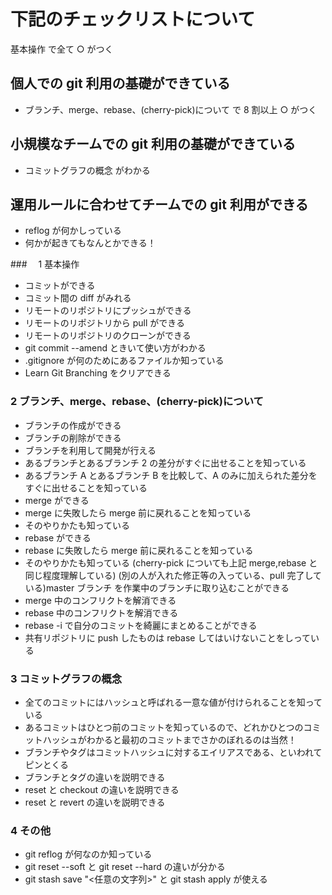 # 下記のチェックリストについて

基本操作 で全て ○ がつく

## 個人での git 利用の基礎ができている

- ブランチ、merge、rebase、(cherry-pick)について で 8 割以上 ○ がつく

## 小規模なチームでの git 利用の基礎ができている

- コミットグラフの概念 がわかる

## 運用ルールに合わせてチームでの git 利用ができる

- reflog が何かしっている
- 何かが起きてもなんとかできる！

###　 1 基本操作

- コミットができる
- コミット間の diff がみれる
- リモートのリポジトリにプッシュができる
- リモートのリポジトリから pull ができる
- リモートのリポジトリのクローンができる
- git commit --amend ときいて使い方がわかる
- .gitignore が何のためにあるファイルか知っている
- Learn Git Branching をクリアできる

### 2 ブランチ、merge、rebase、(cherry-pick)について

- ブランチの作成ができる
- ブランチの削除ができる
- ブランチを利用して開発が行える
- あるブランチとあるブランチ 2 の差分がすぐに出せることを知っている
- あるブランチ A とあるブランチ B を比較して、A のみに加えられた差分をすぐに出せることを知っている
- merge ができる
- merge に失敗したら merge 前に戻れることを知っている
- そのやりかたも知っている
- rebase ができる
- rebase に失敗したら merge 前に戻れることを知っている
- そのやりかたも知っている
  (cherry-pick についても上記 merge,rebase と同じ程度理解している)
  (別の人が入れた修正等の入っている、pull 完了している)master ブランチ を作業中のブランチに取り込むことができる
- merge 中のコンフリクトを解消できる
- rebase 中のコンフリクトを解消できる
- rebase -i で自分のコミットを綺麗にまとめることができる
- 共有リポジトリに push したものは rebase してはいけないことをしっている

### 3 コミットグラフの概念

- 全てのコミットにはハッシュと呼ばれる一意な値が付けられることを知っている
- あるコミットはひとつ前のコミットを知っているので、どれかひとつのコミットハッシュがわかると最初のコミットまでさかのぼれるのは当然！
- ブランチやタグはコミットハッシュに対するエイリアスである、といわれてピンとくる
- ブランチとタグの違いを説明できる
- reset と checkout の違いを説明できる
- reset と revert の違いを説明できる

### 4 その他

- git reflog が何なのか知っている
- git reset --soft と git reset --hard の違いが分かる
- git stash save "<任意の文字列>" と git stash apply が使える

